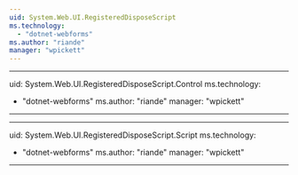 ```yaml
---
uid: System.Web.UI.RegisteredDisposeScript
ms.technology: 
  - "dotnet-webforms"
ms.author: "riande"
manager: "wpickett"
---
```


---
uid: System.Web.UI.RegisteredDisposeScript.Control
ms.technology: 
  - "dotnet-webforms"
ms.author: "riande"
manager: "wpickett"
---

---
uid: System.Web.UI.RegisteredDisposeScript.Script
ms.technology: 
  - "dotnet-webforms"
ms.author: "riande"
manager: "wpickett"
---
